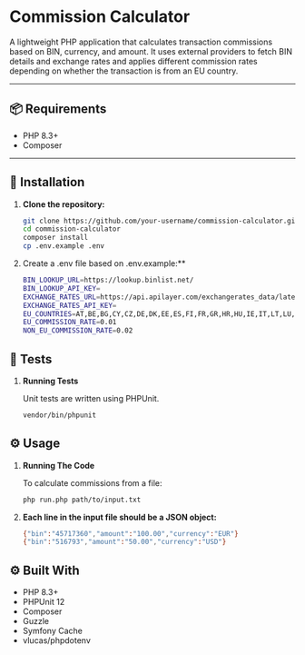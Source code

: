 # Commission Calculator

A lightweight PHP application that calculates transaction commissions based on BIN, currency, and amount. It uses external providers to fetch BIN details and exchange rates and applies different commission rates depending on whether the transaction is from an EU country.

---

## 📦 Requirements

- PHP 8.3+
- Composer

---

## 🚀 Installation

1. **Clone the repository:**

   ```bash
   git clone https://github.com/your-username/commission-calculator.git
   cd commission-calculator
   composer install
   cp .env.example .env

2. Create a .env file based on .env.example:**
    ```bash
    BIN_LOOKUP_URL=https://lookup.binlist.net/
    BIN_LOOKUP_API_KEY=
    EXCHANGE_RATES_URL=https://api.apilayer.com/exchangerates_data/latest
    EXCHANGE_RATES_API_KEY=
    EU_COUNTRIES=AT,BE,BG,CY,CZ,DE,DK,EE,ES,FI,FR,GR,HR,HU,IE,IT,LT,LU,LV,MT,NL,PO,PT,RO,SE,SI,SK
    EU_COMMISSION_RATE=0.01
    NON_EU_COMMISSION_RATE=0.02
## 🧪 Tests

1. **Running Tests**

   Unit tests are written using PHPUnit.

    ```bash 
    vendor/bin/phpunit
   
## ⚙️️ Usage
1. **Running The Code**

   To calculate commissions from a file:

    ```bash 
    php run.php path/to/input.txt
   
2. **Each line in the input file should be a JSON object:**
    ```bash
    {"bin":"45717360","amount":"100.00","currency":"EUR"}
    {"bin":"516793","amount":"50.00","currency":"USD"}

## ⚙️️ Built With
- PHP 8.3+
- PHPUnit 12
- Composer
- Guzzle
- Symfony Cache
- vlucas/phpdotenv